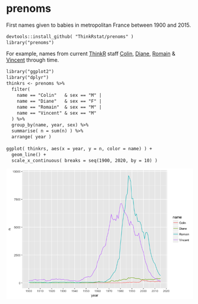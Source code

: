# prenoms

First names given to babies in metropolitan France between 1900 and 2015. 

```
devtools::install_github( "ThinkRstat/prenoms" )
library("prenoms")
```

For example, names from current [ThinkR](http://thinkr.fr) staff [Colin](https://github.com/colinfay),
[Diane](https://github.com/DianeBeldame), [Romain](https://github.com/romainfrancois) &
[Vincent](https://github.com/VincentGuyader) through time. 

```
library("ggplot2")
library("dplyr")
thinkrs <- prenoms %>%
  filter(
    name == "Colin"   & sex == "M" |
    name == "Diane"   & sex == "F" |  
    name == "Romain"  & sex == "M" | 
    name == "Vincent" & sex == "M"   
  ) %>% 
  group_by(name, year, sex) %>%
  summarise( n = sum(n) ) %>%
  arrange( year )

ggplot( thinkrs, aes(x = year, y = n, color = name) ) + 
  geom_line() + 
  scale_x_continuous( breaks = seq(1900, 2020, by = 10) )
```

![](thinkr.png)
